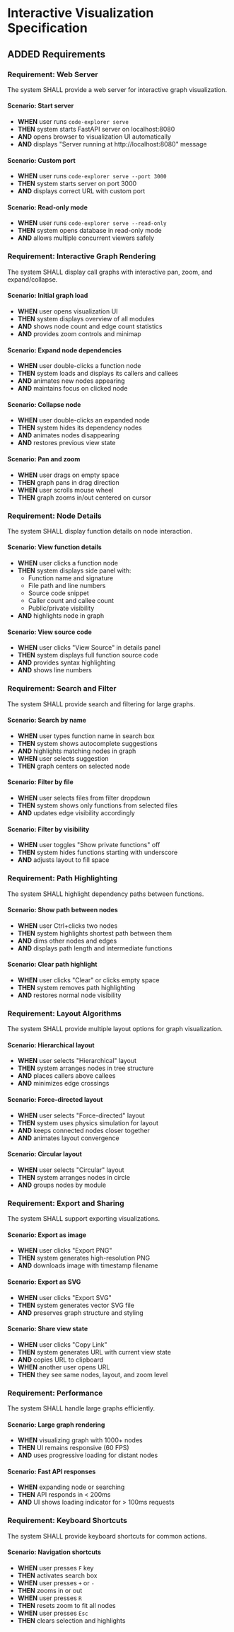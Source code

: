 # Interactive Visualization Specification

## ADDED Requirements

### Requirement: Web Server
The system SHALL provide a web server for interactive graph visualization.

#### Scenario: Start server
- **WHEN** user runs `code-explorer serve`
- **THEN** system starts FastAPI server on localhost:8080
- **AND** opens browser to visualization UI automatically
- **AND** displays "Server running at http://localhost:8080" message

#### Scenario: Custom port
- **WHEN** user runs `code-explorer serve --port 3000`
- **THEN** system starts server on port 3000
- **AND** displays correct URL with custom port

#### Scenario: Read-only mode
- **WHEN** user runs `code-explorer serve --read-only`
- **THEN** system opens database in read-only mode
- **AND** allows multiple concurrent viewers safely

### Requirement: Interactive Graph Rendering
The system SHALL display call graphs with interactive pan, zoom, and expand/collapse.

#### Scenario: Initial graph load
- **WHEN** user opens visualization UI
- **THEN** system displays overview of all modules
- **AND** shows node count and edge count statistics
- **AND** provides zoom controls and minimap

#### Scenario: Expand node dependencies
- **WHEN** user double-clicks a function node
- **THEN** system loads and displays its callers and callees
- **AND** animates new nodes appearing
- **AND** maintains focus on clicked node

#### Scenario: Collapse node
- **WHEN** user double-clicks an expanded node
- **THEN** system hides its dependency nodes
- **AND** animates nodes disappearing
- **AND** restores previous view state

#### Scenario: Pan and zoom
- **WHEN** user drags on empty space
- **THEN** graph pans in drag direction
- **WHEN** user scrolls mouse wheel
- **THEN** graph zooms in/out centered on cursor

### Requirement: Node Details
The system SHALL display function details on node interaction.

#### Scenario: View function details
- **WHEN** user clicks a function node
- **THEN** system displays side panel with:
  - Function name and signature
  - File path and line numbers
  - Source code snippet
  - Caller count and callee count
  - Public/private visibility
- **AND** highlights node in graph

#### Scenario: View source code
- **WHEN** user clicks "View Source" in details panel
- **THEN** system displays full function source code
- **AND** provides syntax highlighting
- **AND** shows line numbers

### Requirement: Search and Filter
The system SHALL provide search and filtering for large graphs.

#### Scenario: Search by name
- **WHEN** user types function name in search box
- **THEN** system shows autocomplete suggestions
- **AND** highlights matching nodes in graph
- **WHEN** user selects suggestion
- **THEN** graph centers on selected node

#### Scenario: Filter by file
- **WHEN** user selects files from filter dropdown
- **THEN** system shows only functions from selected files
- **AND** updates edge visibility accordingly

#### Scenario: Filter by visibility
- **WHEN** user toggles "Show private functions" off
- **THEN** system hides functions starting with underscore
- **AND** adjusts layout to fill space

### Requirement: Path Highlighting
The system SHALL highlight dependency paths between functions.

#### Scenario: Show path between nodes
- **WHEN** user Ctrl+clicks two nodes
- **THEN** system highlights shortest path between them
- **AND** dims other nodes and edges
- **AND** displays path length and intermediate functions

#### Scenario: Clear path highlight
- **WHEN** user clicks "Clear" or clicks empty space
- **THEN** system removes path highlighting
- **AND** restores normal node visibility

### Requirement: Layout Algorithms
The system SHALL provide multiple layout options for graph visualization.

#### Scenario: Hierarchical layout
- **WHEN** user selects "Hierarchical" layout
- **THEN** system arranges nodes in tree structure
- **AND** places callers above callees
- **AND** minimizes edge crossings

#### Scenario: Force-directed layout
- **WHEN** user selects "Force-directed" layout
- **THEN** system uses physics simulation for layout
- **AND** keeps connected nodes closer together
- **AND** animates layout convergence

#### Scenario: Circular layout
- **WHEN** user selects "Circular" layout
- **THEN** system arranges nodes in circle
- **AND** groups nodes by module

### Requirement: Export and Sharing
The system SHALL support exporting visualizations.

#### Scenario: Export as image
- **WHEN** user clicks "Export PNG"
- **THEN** system generates high-resolution PNG
- **AND** downloads image with timestamp filename

#### Scenario: Export as SVG
- **WHEN** user clicks "Export SVG"
- **THEN** system generates vector SVG file
- **AND** preserves graph structure and styling

#### Scenario: Share view state
- **WHEN** user clicks "Copy Link"
- **THEN** system generates URL with current view state
- **AND** copies URL to clipboard
- **WHEN** another user opens URL
- **THEN** they see same nodes, layout, and zoom level

### Requirement: Performance
The system SHALL handle large graphs efficiently.

#### Scenario: Large graph rendering
- **WHEN** visualizing graph with 1000+ nodes
- **THEN** UI remains responsive (60 FPS)
- **AND** uses progressive loading for distant nodes

#### Scenario: Fast API responses
- **WHEN** expanding node or searching
- **THEN** API responds in < 200ms
- **AND** UI shows loading indicator for > 100ms requests

### Requirement: Keyboard Shortcuts
The system SHALL provide keyboard shortcuts for common actions.

#### Scenario: Navigation shortcuts
- **WHEN** user presses `F` key
- **THEN** activates search box
- **WHEN** user presses `+` or `-`
- **THEN** zooms in or out
- **WHEN** user presses `R`
- **THEN** resets zoom to fit all nodes
- **WHEN** user presses `Esc`
- **THEN** clears selection and highlights
